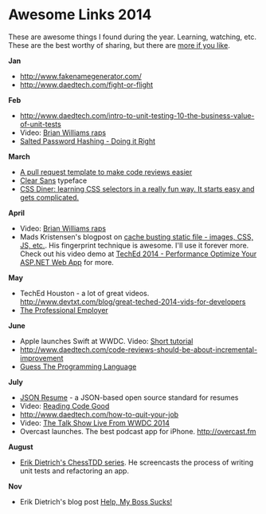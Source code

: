 <!--{Title:"Great Stuff From 2014",PublishedOn:"20-Dec-2014 05:00",Intro:"All the great articles I found and reshared throughout 2014 that deserve another look at year's end. Developer related and some funny.", Tags:["good-stuff"] } -->
Awesome Links 2014
============

These are awesome things I found during the year. Learning, watching, etc. These are the best worthy of sharing, but there are [more if you like](https://twitter.com/Philoushka/favorites).

**Jan**

- http://www.fakenamegenerator.com/
- http://www.daedtech.com/fight-or-flight

**Feb**

- http://www.daedtech.com/intro-to-unit-testing-10-the-business-value-of-unit-tests
- Video: [Brian Williams raps](https://www.youtube.com/watch?v=-YCeIgt7hMs)
- [Salted Password Hashing - Doing it Right](https://crackstation.net/hashing-security.htm)

**March**

- [A pull request template to make code reviews easier](http://quickleft.com/blog/pull-request-templates-make-code-review-easier?utm_content=bufferc3d4b)
- [Clear Sans](https://01.org/clear-sans) typeface
- [CSS Diner: learning CSS selectors in a really fun way. It starts easy and gets complicated.](http://flukeout.github.io/)

**April**
- Video: [Brian Williams raps](https://www.youtube.com/watch?v=jidziKYG9jk)
- Mads Kristensen's blogpost on [cache busting static file - images, CSS, JS, etc.](http://madskristensen.net/post/cache-busting-in-aspnet). His fingerprint technique is awesome. I'll use it forever more. Check out his video demo at [TechEd 2014 - Performance Optimize Your ASP.NET Web App](http://channel9.msdn.com/events/TechEd/NorthAmerica/2014/DEV-B418) for more.

**May**

- TechEd Houston - a lot of great videos. http://www.devtxt.com/blog/great-teched-2014-vids-for-developers
- [The Professional Employer](http://blog.markrendle.net/2012/08/23/the-professional-employer/)

**June**

- Apple launches Swift at WWDC. Video: [Short tutorial](https://www.youtube.com/watch?v=w_0QPVG2pQk)
- http://www.daedtech.com/code-reviews-should-be-about-incremental-improvement
- [Guess The Programming Language](http://tutorialzine.com/2014/06/guess-the-programming-language/)

**July**

- [JSON Resume](http://jsonresume.org) - a JSON-based open source standard for resumes  
- Video: [Reading Code Good](https://www.youtube.com/watch?v=mW_xKGUKLpk)
- http://www.daedtech.com/how-to-quit-your-job
- Video: [The Talk Show Live From WWDC 2014](http://vimeo.com/101856655)
- Overcast launches. The best podcast app for iPhone. http://overcast.fm

**August**

- [Erik Dietrich's ChessTDD series](http://www.daedtech.com/tag/chesstdd). He screencasts the process of writing unit tests and refactoring an app.

**Nov**

- Erik Dietrich's blog post [Help, My Boss Sucks!](http://www.daedtech.com/help-my-boss-sucks)
